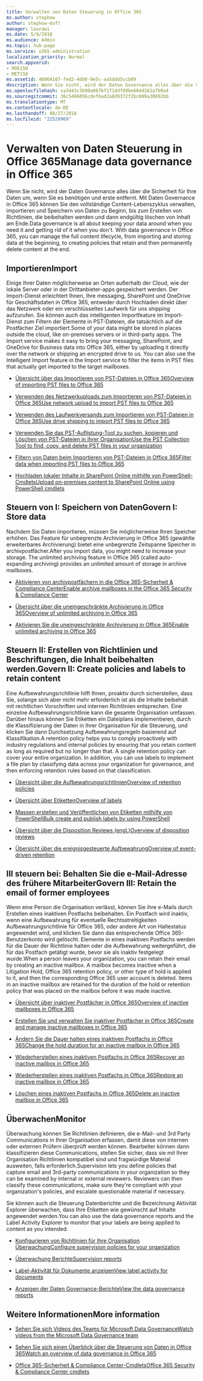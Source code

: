 ```yaml
---
title: Verwalten von Daten Steuerung in Office 365
ms.author: stephow
author: stephow-msft
manager: laurawi
ms.date: 5/9/2018
ms.audience: Admin
ms.topic: hub-page
ms.service: o365-administration
localization_priority: Normal
search.appverid:
- MOE150
- MET150
ms.assetid: 48064107-fed2-4db0-9e5c-aa5ddd5ccb09
description: Wenn Sie nicht, wird der Daten Governance alles über die Sicherheit für Ihre Daten um, wenn Sie es benötigen und erste entfernt. Mit Daten Governance in Office 365 können Sie den vollständige Content-Lebenszyklus verwalten, importieren und Speichern von Daten zu Beginn, bis zum Erstellen von Richtlinien, die beibehalten werden und dann endgültig löschen von Inhalt am Ende.
ms.openlocfilehash: ca3443c3b90a067bf171ddf89be604d262a7b9a4
ms.sourcegitcommit: 36c5466056cdef6ad2a8d9372f2bc009a30892bb
ms.translationtype: MT
ms.contentlocale: de-DE
ms.lasthandoff: 08/27/2018
ms.locfileid: "22529969"
---
```

# <a name="manage-data-governance-in-office-365"></a><span data-ttu-id="bd2cf-104">Verwalten von Daten Steuerung in Office 365</span><span class="sxs-lookup"><span data-stu-id="bd2cf-104">Manage data governance in Office 365</span></span>

<span data-ttu-id="bd2cf-p102">Wenn Sie nicht, wird der Daten Governance alles über die Sicherheit für Ihre Daten um, wenn Sie es benötigen und erste entfernt. Mit Daten Governance in Office 365 können Sie den vollständige Content-Lebenszyklus verwalten, importieren und Speichern von Daten zu Beginn, bis zum Erstellen von Richtlinien, die beibehalten werden und dann endgültig löschen von Inhalt am Ende.</span><span class="sxs-lookup"><span data-stu-id="bd2cf-p102">Data governance is all about keeping your data around when you need it and getting rid of it when you don't. With data governance in Office 365, you can manage the full content lifecycle, from importing and storing data at the beginning, to creating policies that retain and then permanently delete content at the end.</span></span>
  
## <a name="import"></a><span data-ttu-id="bd2cf-107">Importieren</span><span class="sxs-lookup"><span data-stu-id="bd2cf-107">Import</span></span>

<span data-ttu-id="bd2cf-p103">Einige Ihrer Daten möglicherweise an Orten außerhalb der Cloud, wie der lokale Server oder in der Drittanbieter-apps gespeichert werden. Der Import-Dienst erleichtert Ihnen, Ihre messaging, SharePoint und OneDrive für Geschäftsdaten in Office 365, entweder durch Hochladen direkt über das Netzwerk oder ein verschlüsseltes Laufwerk für uns shipping aufzurufen. Sie können auch das intelligenten Importfeature im Import-Dienst zum Filtern der Elemente in PST-Dateien, die tatsächlich auf die Postfächer Ziel importiert.</span><span class="sxs-lookup"><span data-stu-id="bd2cf-p103">Some of your data might be stored in places outside the cloud, like on-premises servers or in third-party apps. The Import service makes it easy to bring your messaging, SharePoint, and OneDrive for Business data into Office 365, either by uploading it directly over the network or shipping an encrypted drive to us. You can also use the Intelligent Import feature in the Import service to filter the items in PST files that actually get imported to the target mailboxes.</span></span> 
  
- [<span data-ttu-id="bd2cf-111">Übersicht über das Importieren von PST-Dateien in Office 365</span><span class="sxs-lookup"><span data-stu-id="bd2cf-111">Overview of importing PST files to Office 365</span></span>](https://support.office.com/article/ba688e0a-0fcb-4bd7-8e57-2b669564ea84)
    
- [<span data-ttu-id="bd2cf-112">Verwenden des Netzwerkuploads zum Importieren von PST-Dateien in Office 365</span><span class="sxs-lookup"><span data-stu-id="bd2cf-112">Use network upload to import PST files to Office 365</span></span>](use-network-upload-to-import-pst-files.md)
    
- [<span data-ttu-id="bd2cf-113">Verwenden des Laufwerkversands zum Importieren von PST-Dateien in Office 365</span><span class="sxs-lookup"><span data-stu-id="bd2cf-113">Use drive shipping to import PST files to Office 365</span></span>](use-drive-shipping-to-import-pst-files-to-office-365.md)
    
- [<span data-ttu-id="bd2cf-114">Verwenden Sie das PST-Auflistung-Tool zu suchen, kopieren und Löschen von PST-Dateien in Ihrer Organisation</span><span class="sxs-lookup"><span data-stu-id="bd2cf-114">Use the PST Collection Tool to find, copy, and delete PST files in your organization</span></span>](find-copy-and-delete-pst-files-in-your-organization.md)
    
- [<span data-ttu-id="bd2cf-115">Filtern von Daten beim Importieren von PST-Dateien in Office 365</span><span class="sxs-lookup"><span data-stu-id="bd2cf-115">Filter data when importing PST files to Office 365</span></span>](filter-data-when-importing-pst-files.md)
    
- [<span data-ttu-id="bd2cf-116">Hochladen lokaler Inhalte in SharePoint Online mithilfe von PowerShell-Cmdlets</span><span class="sxs-lookup"><span data-stu-id="bd2cf-116">Upload on-premises content to SharePoint Online using PowerShell cmdlets</span></span>](https://support.office.com/article/555049c6-15ef-45a6-9a1f-a1ef673b867c)
    
## <a name="govern-i-store-data"></a><span data-ttu-id="bd2cf-117">Steuern von I: Speichern von Daten</span><span class="sxs-lookup"><span data-stu-id="bd2cf-117">Govern I: Store data</span></span>

<span data-ttu-id="bd2cf-p104">Nachdem Sie Daten importieren, müssen Sie möglicherweise Ihren Speicher erhöhen. Das Feature für unbegrenzte Archivierung in Office 365 (gewählte erweiterbares Archivierung) bietet eine unbegrenzte Zeitspanne Speicher in archivpostfächer.</span><span class="sxs-lookup"><span data-stu-id="bd2cf-p104">After you import data, you might need to increase your storage. The unlimited archiving feature in Office 365 (called auto-expanding archiving) provides an unlimited amount of storage in archive mailboxes.</span></span>
  
- [<span data-ttu-id="bd2cf-120">Aktivieren von archivpostfächern in die Office 365-Sicherheit &amp; Compliance Center</span><span class="sxs-lookup"><span data-stu-id="bd2cf-120">Enable archive mailboxes in the Office 365 Security &amp; Compliance Center</span></span>](enable-archive-mailboxes.md)

- [<span data-ttu-id="bd2cf-121">Übersicht über die uneingeschränkte Archivierung in Office 365</span><span class="sxs-lookup"><span data-stu-id="bd2cf-121">Overview of unlimited archiving in Office 365</span></span>](unlimited-archiving.md)
    
- [<span data-ttu-id="bd2cf-122">Aktivieren Sie die uneingeschränkte Archivierung in Office 365</span><span class="sxs-lookup"><span data-stu-id="bd2cf-122">Enable unlimited archiving in Office 365</span></span>](enable-unlimited-archiving.md)
    

    
## <a name="govern-ii-create-policies-and-labels-to-retain-content"></a><span data-ttu-id="bd2cf-123">Steuern II: Erstellen von Richtlinien und Beschriftungen, die Inhalt beibehalten werden.</span><span class="sxs-lookup"><span data-stu-id="bd2cf-123">Govern II: Create policies and labels to retain content</span></span>

<span data-ttu-id="bd2cf-p105">Eine Aufbewahrungsrichtlinie hilft Ihnen, proaktiv durch sicherstellen, dass Sie, solange sich aber nicht mehr erforderlich ist als die Inhalte beibehält mit rechtlichen Vorschriften und internen Richtlinien entsprechen. Eine einzelne Aufbewahrungsrichtlinie kann die gesamte Organisation umfassen. Darüber hinaus können Sie Etiketten ein Dateiplans implementieren, durch die Klassifizierung der Daten in Ihrer Organisation für die Steuerung, und klicken Sie dann Durchsetzung Aufbewahrungsregeln basierend auf Klassifikation.</span><span class="sxs-lookup"><span data-stu-id="bd2cf-p105">A retention policy helps you to comply proactively with industry regulations and internal policies by ensuring that you retain content as long as required but no longer than that. A single retention policy can cover your entire organization. In addition, you can use labels to implement a file plan by classifying data across your organization for governance, and then enforcing retention rules based on that classification.</span></span>
  
- [<span data-ttu-id="bd2cf-127">Übersicht über die Aufbewahrungsrichtlinien</span><span class="sxs-lookup"><span data-stu-id="bd2cf-127">Overview of retention policies</span></span>](retention-policies.md)
    
- [<span data-ttu-id="bd2cf-128">Übersicht über Etiketten</span><span class="sxs-lookup"><span data-stu-id="bd2cf-128">Overview of labels</span></span>](labels.md)
    
- [<span data-ttu-id="bd2cf-129">Massen erstellen und Veröffentlichen von Etiketten mithilfe von PowerShell</span><span class="sxs-lookup"><span data-stu-id="bd2cf-129">Bulk create and publish labels by using PowerShell</span></span>](https://support.office.com/article/8986701b-ffa1-46ec-8fd0-8f7e81d5b25f.aspx)
    
- [<span data-ttu-id="bd2cf-130">Übersicht über die Disposition Reviews (engl.)</span><span class="sxs-lookup"><span data-stu-id="bd2cf-130">Overview of disposition reviews</span></span>](disposition-reviews.md)
    
- [<span data-ttu-id="bd2cf-131">Übersicht über die ereignisgesteuerte Aufbewahrung</span><span class="sxs-lookup"><span data-stu-id="bd2cf-131">Overview of event-driven retention</span></span>](event-driven-retention.md)
    
## <a name="govern-iii-retain-the-email-of-former-employees"></a><span data-ttu-id="bd2cf-132">III steuern bei: Behalten Sie die e-Mail-Adresse des frühere Mitarbeiter</span><span class="sxs-lookup"><span data-stu-id="bd2cf-132">Govern III: Retain the email of former employees</span></span>

<span data-ttu-id="bd2cf-p106">Wenn eine Person die Organisation verlässt, können Sie ihre e-Mails durch Erstellen eines inaktiven Postfachs beibehalten. Ein Postfach wird inaktiv, wenn eine Aufbewahrung für eventuelle Rechtsstreitigkeiten Aufbewahrungsrichtlinie für Office 365, oder andere Art von Haltestatus angewendet wird, und klicken Sie dann das entsprechende Office 365-Benutzerkonto wird gelöscht. Elemente in eines inaktiven Postfachs werden für die Dauer der Richtlinie halten oder die Aufbewahrung weitergeführt, die für das Postfach getätigt wurde, bevor sie als inaktiv festgelegt wurde.</span><span class="sxs-lookup"><span data-stu-id="bd2cf-p106">When a person leaves your organization, you can retain their email by creating an inactive mailbox. A mailbox becomes inactive when a Litigation Hold, Office 365 retention policy, or other type of hold is applied to it, and then the corresponding Office 365 user account is deleted. Items in an inactive mailbox are retained for the duration of the hold or retention policy that was placed on the mailbox before it was made inactive.</span></span>
  
- [<span data-ttu-id="bd2cf-136">Übersicht über inaktiver Postfächer in Office 365</span><span class="sxs-lookup"><span data-stu-id="bd2cf-136">Overview of inactive mailboxes in Office 365</span></span>](inactive-mailboxes-in-office-365.md)
    
- [<span data-ttu-id="bd2cf-137">Erstellen Sie und verwalten Sie inaktiver Postfächer in Office 365</span><span class="sxs-lookup"><span data-stu-id="bd2cf-137">Create and manage inactive mailboxes in Office 365</span></span>](create-and-manage-inactive-mailboxes.md)

- [<span data-ttu-id="bd2cf-138">Ändern Sie die Dauer halten eines inaktiven Postfachs in Office 365</span><span class="sxs-lookup"><span data-stu-id="bd2cf-138">Change the hold duration for an inactive mailbox in Office 365</span></span>](change-the-hold-duration-for-an-inactive-mailbox.md)
  
- [<span data-ttu-id="bd2cf-139">Wiederherstellen eines inaktiven Postfachs in Office 365</span><span class="sxs-lookup"><span data-stu-id="bd2cf-139">Recover an inactive mailbox in Office 365</span></span>](recover-an-inactive-mailbox.md)
 
- [<span data-ttu-id="bd2cf-140">Wiederherstellen eines inaktiven Postfachs in Office 365</span><span class="sxs-lookup"><span data-stu-id="bd2cf-140">Restore an inactive mailbox in Office 365</span></span>](restore-an-inactive-mailbox.md)

- [<span data-ttu-id="bd2cf-141">Löschen eines inaktiven Postfachs in Office 365</span><span class="sxs-lookup"><span data-stu-id="bd2cf-141">Delete an inactive mailbox in Office 365</span></span>](delete-an-inactive-mailbox.md)

## <a name="monitor"></a><span data-ttu-id="bd2cf-142">Überwachen</span><span class="sxs-lookup"><span data-stu-id="bd2cf-142">Monitor</span></span>

<span data-ttu-id="bd2cf-p107">Überwachung können Sie Richtlinien definieren, die e-Mail- und 3rd Party Communications in Ihrer Organisation erfassen, damit diese von internen oder externen Prüfern überprüft werden können. Bearbeiter können dann klassifizieren diese Communications, stellen Sie sicher, dass sie mit Ihrer Organisation Richtlinien kompatibel sind und fragwürdige Material ausweiten, falls erforderlich.</span><span class="sxs-lookup"><span data-stu-id="bd2cf-p107">Supervision lets you define policies that capture email and 3rd-party communications in your organization so they can be examined by internal or external reviewers. Reviewers can then classify these communications, make sure they're compliant with your organization's policies, and escalate questionable material if necessary.</span></span>
  
<span data-ttu-id="bd2cf-145">Sie können auch die Steuerung Datenberichte und die Bezeichnung Aktivität Explorer überwachen, dass Ihre Etiketten wie gewünscht auf Inhalte angewendet werden.</span><span class="sxs-lookup"><span data-stu-id="bd2cf-145">You can also use the data governance reports and the Label Activity Explorer to monitor that your labels are being applied to content as you intended.</span></span>
  
- [<span data-ttu-id="bd2cf-146">Konfigurieren von Richtlinien für Ihre Organisation Überwachung</span><span class="sxs-lookup"><span data-stu-id="bd2cf-146">Configure supervision policies for your organization</span></span>](configure-supervision-policies.md)
    
- [<span data-ttu-id="bd2cf-147">Überwachung Berichte</span><span class="sxs-lookup"><span data-stu-id="bd2cf-147">Supervision reports</span></span>](supervision-reports.md)
    
- [<span data-ttu-id="bd2cf-148">Label-Aktivität für Dokumente anzeigen</span><span class="sxs-lookup"><span data-stu-id="bd2cf-148">View label activity for documents</span></span>](view-label-activity-for-documents.md)
    
- [<span data-ttu-id="bd2cf-149">Anzeigen der Daten Governance-Berichte</span><span class="sxs-lookup"><span data-stu-id="bd2cf-149">View the data governance reports</span></span>](view-the-data-governance-reports.md)
    
## <a name="more-information"></a><span data-ttu-id="bd2cf-150">Weitere Informationen</span><span class="sxs-lookup"><span data-stu-id="bd2cf-150">More information</span></span>

- [<span data-ttu-id="bd2cf-151">Sehen Sie sich Videos des Teams für Microsoft Data Governance</span><span class="sxs-lookup"><span data-stu-id="bd2cf-151">Watch videos from the Microsoft Data Governance team</span></span>](https://go.microsoft.com/fwlink/?linkid=867039)
    
- [<span data-ttu-id="bd2cf-152">Sehen Sie sich einen Überblick über die Steuerung von Daten in Office 365</span><span class="sxs-lookup"><span data-stu-id="bd2cf-152">Watch an overview of data governance in Office 365</span></span>](https://go.microsoft.com/fwlink/?linkid=852644)
    
- [<span data-ttu-id="bd2cf-153">Office 365-Sicherheit &amp; Compliance Center-Cmdlets</span><span class="sxs-lookup"><span data-stu-id="bd2cf-153">Office 365 Security &amp; Compliance Center cmdlets</span></span>](https://go.microsoft.com/fwlink/?linkid=852310)
    


